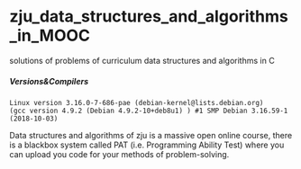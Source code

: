 # zju_data_structures_and_algorithms_in_MOOC
solutions of problems of curriculum data structures and algorithms in C
##### Versions&Compilers
    Linux version 3.16.0-7-686-pae (debian-kernel@lists.debian.org) 
    (gcc version 4.9.2 (Debian 4.9.2-10+deb8u1) ) #1 SMP Debian 3.16.59-1 (2018-10-03)

  Data structures and algorithms of zju is a massive open online course, there is a blackbox system called PAT (i.e. Programming Ability Test) where you can upload you code for your methods of problem-solving.
